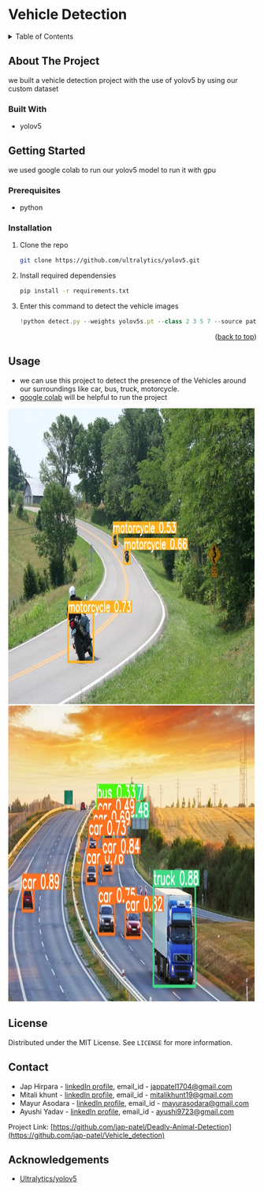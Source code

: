# Vehicle Detection

<!-- TABLE OF CONTENTS -->
<details>
  <summary>Table of Contents</summary>
  <ol>
    <li>
      <a href="#about-the-project">About The Project</a>
      <ul>
        <li><a href="#built-with">Built With</a></li>
      </ul>
    </li>
    <li>
      <a href="#getting-started">Getting Started</a>
      <ul>
        <li><a href="#prerequisites">Prerequisites</a></li>
        <li><a href="#installation">Installation</a></li>
      </ul>
    </li>
    <li><a href="#usage">Usage</a></li>
    <li><a href="#license">License</a></li>
    <li><a href="#contact">Contact</a></li>
    <li><a href="#acknowledgments">Acknowledgments</a></li>
  </ol>
</details>


<!-- ABOUT THE PROJECT -->
## About The Project

we built a vehicle detection project with the use of yolov5 by using our custom dataset

### Built With

* yolov5



<!-- GETTING STARTED -->
## Getting Started

we used google colab to run our yolov5 model to run it with gpu

### Prerequisites

* python

### Installation

1. Clone the repo
   ```sh
   git clone https://github.com/ultralytics/yolov5.git
   ```
2. Install required dependensies
   ```sh
   pip install -r requirements.txt
   ```
3. Enter this command to detect the vehicle images
   ```js
   !python detect.py --weights yolov5s.pt --class 2 3 5 7 --source path/to/folder/orImage
   ```

<p align="right">(<a href="#top">back to top</a>)</p>



<!-- USAGE EXAMPLES -->
## Usage

* we can use this project to detect the presence of the Vehicles around our surroundings like car, bus, truck, motorcycle.
* [google colab](https://colab.research.google.com/drive/1MpbvGzGSQzhuvHm9DkbcvBbCH024u52P?usp=sharing) will be helpful to run the project 


<img src="runs/detect/exp4/bike3.jpg" alt="bike detection image" width="500" height="600"/><img src="runs/detect/exp4/truck1.jpg" alt="car and truck detection image" width="500" height="600"/>

<!-- LICENSE -->
## License

Distributed under the MIT License. See `LICENSE` for more information.


<!-- CONTACT -->
## Contact

* Jap Hirpara - [linkedIn profile](https://www.linkedin.com/in/jap-hirpara-0b42aa1a1/), email_id - jappatel1704@gmail.com
* Mitali khunt - [linkedIn profile](https://www.linkedin.com/in/mitali-khunt-72a6551b1/), email_id - mitalikhunt19@gmail.com
* Mayur Asodara - [linkedIn profile](https://www.linkedin.com/in/mayur-asodara-366067206), email_id - mayurasodara@gmail.com
* Ayushi Yadav - [linkedIn profile](https://www.linkedin.com/in/ayushi-yadav-028bb21b6), email_id - ayushi9723@gmail.com

Project Link: [https://github.com/jap-patel/Deadly-Animal-Detection](https://github.com/jap-patel/Vehicle_detection)



<!-- ACKNOWLEDGEMENTS -->
## Acknowledgements
* [Ultralytics/yolov5](https://github.com/ultralytics/yolov5)

